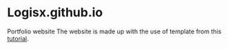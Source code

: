 # Logisx.github.io
Portfolio website 
The website is made up with the use of template from this <a href="https://proglib.io/p/flask-za-chas-chast-1-sozdaem-adaptivnyy-sayt-dlya-github-pages-2022-06-20" >tutorial<a>. 
